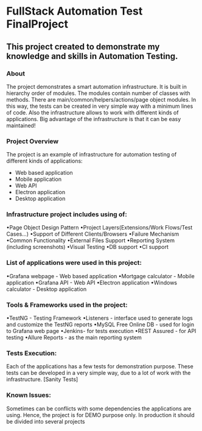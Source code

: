 
# FullStack Automation Test FinalProject

## This project created to demonstrate my knowledge and skills in Automation Testing.

### About
The project demonstrates a smart automation infrastructure. It is built in hierarchy order of modules. The modules contain number of classes with methods. There are main/common/helpers/actions/page object modules. In this way, the tests can be created in very simple way with a minimum lines of code. Also the infrastructure allows to work with different kinds of applications. Big advantage of the infrastructure is that it can be easy maintained!

###  Project Overview
The project is an example of infrastructure for automation testing of different kinds of applications:

* Web based application
* Mobile application
* Web API
* Electron application
* Desktop application

###  Infrastructure project includes using of:
•Page Object Design Pattern
•Project Layers(Extensions/Work Flows/Test Cases...)
•Support of Different Clients/Browsers
•Failure Mechanism
•Common Functionality
•External Files Support
•Reporting System (including screenshots)
•Visual Testing
•DB support
•CI support

###  List of applications were used in this project:
•Grafana webpage - Web based application
•Mortgage calculator - Mobile application
•Grafana API - Web API
•Electron application
•Windows calculator - Desktop application

###  Tools & Frameworks used in the project:
•TestNG - Testing Framework
•Listeners - interface used to generate logs and customize the TestNG reports
•MySQL Free Online DB - used for login to Grafana web page
•Jenkins- for tests execution
•REST Assured - for API testing
•Allure Reports - as the main reporting system

###  Tests Execution:
Each of the applications has a few tests for demonstration purpose. These tests can be developed in a very simple way, due to a lot of work with the infrastructure. [Sanity Tests]

###  Known Issues:
Sometimes can be conflicts with some dependencies the applications are using. Hence, the project is for DEMO purpose only. In production it should be divided into several projects
